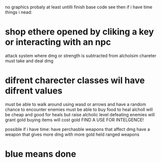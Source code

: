 no graphics probaly at least untilli finish base code see then if i have time
things i nead:

# shop ethere opened by cliking a key or interacting with an npc
attack system where dmg or strength is subtracted from alcholsim 
chareter must take and deal dmg
# difrent charecter classes wil have difrent values
<!-- merchant value adds or subtracts to price of items  -->
<!-- example:for human 5+-5 for non human 5+5 -->
<!-- must have human class with negative mercahnt value and nonhuman class with positive mercahnt value and higher dmg -->
must be able to walk around using wasd or arrows and have a random chance to encounter enemies<!--  dongeons shopsd ect or have a set map prefarably with graphics -->
must be able to buy food to heal
alcholl will be cheap and good for heals but raise alcholic level
defeating enemies will grant gold buying items will cost gold
FIND A USE FOR INTELGENCE!

possible if i have time:
have perchasble weapons that affect dmg
have a weapon that gives more dmg with more gold held
ranged weapons
<!-- dongeon with puzzles that are just pervouse projects-->


<!-- grean means maybe not -->
# blue means done